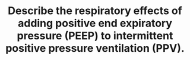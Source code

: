 ---
title: "Describe the respiratory effects of adding positive end expiratory pressure (PEEP) to intermittent positive pressure ventilation (PPV)."
entityType: SAQ
exam: PEX
college: ANZCA
year: 2016
sitting: A
question: 11
passRate: 1
EC_expectedDomains:
- "Anaesthetists add PEEP to IPPV to ‘recruit lung’, that is, to mitigate the decrease in FRC seen with general anaesthesia and IPPV. A candidate could thus pass by discussing the respiratory effects of normalising FRC. It’s pretty much the reverse of the previously asked question of the effects of a reduction of FRC from normal. Consider the effect of PEEP on • lung volumes, • airway resistance, • the ventilation/perfusion relationship, • lung mechanics, • lung water and • PEEP side effects including barotrauma."
EC_extraCredit:
- "Good candidates recognised that PEEP increases FRC with resultant effects on • airway resistance, • lung compliance and • work of breathing."
- "Extra marks were awarded for recognising that the effect of PEEP varies in the base of the lung compared to the apex."
EC_errorsCommon:
- "The mechanism of decreased airway resistance and V/Q improvement required explanation. Few candidates explained how the effect of PEEP on lung compliance depends on where the lung sits on its compliance curve."
- "No marks were awarded for definitions of PEEP or IPPV or for describing the effects of pathological states on lung volumes."
- "Cardiovascular effects of PEEP were not asked for except when required to explain V/Q changes and the effect of PEEP on PaO2."
---